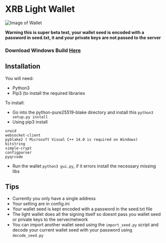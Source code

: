 # XRB Light Wallet
![Image of Wallet](https://i.imgur.com/YAt6k45.png)

**Warning this is super beta test, your wallet seed is encoded with a password in seed.txt, it and your private keys are not passed to the server**

### Download Windows Build [Here](https://github.com/BenedictThompson/XRBLightWallet/releases)

## Installation

You will need:
* Python3
* Pip3 (to install the required libraries

To install:
* Go into the python-pure25519-blake directory and install this `python3 setup.py install`
* Using pip3 install
```
urwid
websocket-client
pyblake2 ( Microsoft Visual C++ 14.0 is required on Windows)
bitstring
simple-crypt
configparser
pyqrcode
```
* Run the wallet `python3 gui.py`, if it errors install the necessary missing libs


## Tips
* Currently you only have a single address
* Your setting are in config.ini
* Your wallet seed is kept encoded with a password in the seed.txt file
* The light wallet does all the signing itself so doesnt pass you wallet seed or private keys to the server/network
* You can import another wallet seed using the `import_seed.py` script and decode your current wallet seed with your password using `decode_seed.py`
